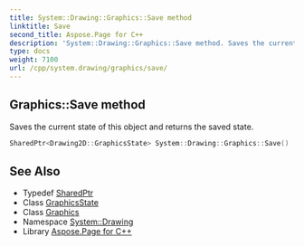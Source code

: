 ```yaml
---
title: System::Drawing::Graphics::Save method
linktitle: Save
second_title: Aspose.Page for C++
description: 'System::Drawing::Graphics::Save method. Saves the current state of this object and returns the saved state in C++.'
type: docs
weight: 7100
url: /cpp/system.drawing/graphics/save/
---
```

## Graphics::Save method


Saves the current state of this object and returns the saved state.

```cpp
SharedPtr<Drawing2D::GraphicsState> System::Drawing::Graphics::Save()
```

## See Also

* Typedef [SharedPtr](../../../system/sharedptr/)
* Class [GraphicsState](../../../system.drawing.drawing2d/graphicsstate/)
* Class [Graphics](../)
* Namespace [System::Drawing](../../)
* Library [Aspose.Page for C++](../../../)

